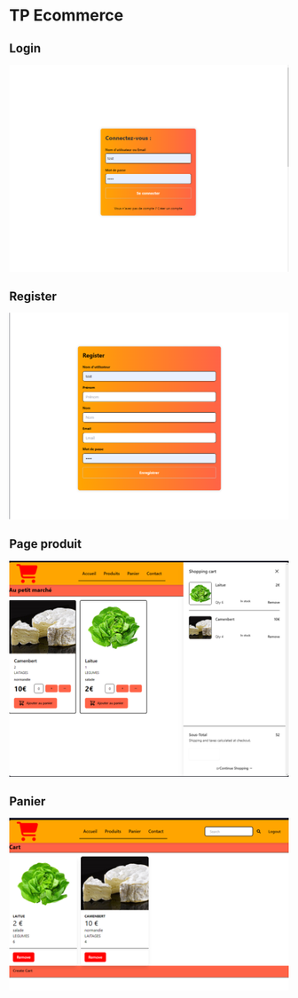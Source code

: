 # TP Ecommerce


## Login
![login.png](img%2Flogin.png)

## Register
![register.png](img%2Fregister.png)

## Page produit 
![PageProduit.png](img%2FPageProduit.png)

## Panier
![PagePanier.png](img%2FPagePanier.png)